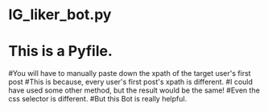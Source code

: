 # IG_liker_bot.py

# This is a Pyfile.
#You will have to manually paste down the xpath of the target user's first post
#This is because, every user's first post's xpath is different.
#I could have used some other method, but the result would be the same!
#Even the css selector is different.
#But this Bot is really helpful.
